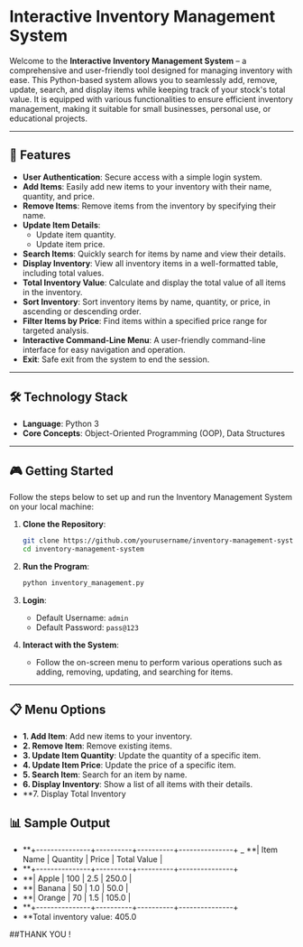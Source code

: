# Interactive Inventory Management System

Welcome to the **Interactive Inventory Management System** – a comprehensive and user-friendly tool designed for managing inventory with ease. This Python-based system allows you to seamlessly add, remove, update, search, and display items while keeping track of your stock's total value. It is equipped with various functionalities to ensure efficient inventory management, making it suitable for small businesses, personal use, or educational projects.

---

## 🚀 Features

- **User Authentication**: Secure access with a simple login system.
- **Add Items**: Easily add new items to your inventory with their name, quantity, and price.
- **Remove Items**: Remove items from the inventory by specifying their name.
- **Update Item Details**:
  - Update item quantity.
  - Update item price.
- **Search Items**: Quickly search for items by name and view their details.
- **Display Inventory**: View all inventory items in a well-formatted table, including total values.
- **Total Inventory Value**: Calculate and display the total value of all items in the inventory.
- **Sort Inventory**: Sort inventory items by name, quantity, or price, in ascending or descending order.
- **Filter Items by Price**: Find items within a specified price range for targeted analysis.
- **Interactive Command-Line Menu**: A user-friendly command-line interface for easy navigation and operation.
- **Exit**: Safe exit from the system to end the session.

---

## 🛠️ Technology Stack

- **Language**: Python 3
- **Core Concepts**: Object-Oriented Programming (OOP), Data Structures

---

## 🎮 Getting Started

Follow the steps below to set up and run the Inventory Management System on your local machine:

1. **Clone the Repository**:
    ```bash
    git clone https://github.com/yourusername/inventory-management-system.git
    cd inventory-management-system
    ```

2. **Run the Program**:
    ```bash
    python inventory_management.py
    ```

3. **Login**:
   - Default Username: `admin`
   - Default Password: `pass@123`

4. **Interact with the System**:
   - Follow the on-screen menu to perform various operations such as adding, removing, updating, and searching for items.

---

## 📋 Menu Options

- **1. Add Item**: Add new items to your inventory.
- **2. Remove Item**: Remove existing items.
- **3. Update Item Quantity**: Update the quantity of a specific item.
- **4. Update Item Price**: Update the price of a specific item.
- **5. Search Item**: Search for an item by name.
- **6. Display Inventory**: Show a list of all items with their details.
- **7. Display Total Inventory

## 📊 Sample Output
- **+---------------+----------+----------+---------------+
_ **| Item Name     | Quantity | Price    | Total Value   |
- **+---------------+----------+----------+---------------+
- **| Apple         | 100      | 2.5       | 250.0        |
- **| Banana        | 50       | 1.0       | 50.0         |
- **| Orange        | 70       | 1.5       | 105.0        |
- **+---------------+----------+----------+---------------+
- **Total inventory value: 405.0





##THANK YOU !


